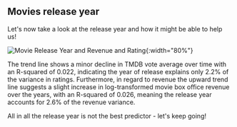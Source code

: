 ## Movies release year
Let's now take a look at the release year and how it might be able to help us! 

![Movie Release Year and Revenue and Rating](figures/Movie_release_year/Movie_release_year_scatterplot.png){:width="80%"}

The trend line shows a minor decline in TMDB vote average over time with an R-squared of 0.022, indicating the year of release explains only 2.2% of the variance in ratings.
Furthermore, in regard to revenue the upward trend line suggests a slight increase in log-transformed movie box office revenue over the years, with an R-squared of 0.026, meaning the release year accounts for 2.6% of the revenue variance.

All in all the release year is not the best predictor - let's keep going!

